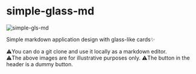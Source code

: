 # simple-glass-md

![simple-gls-md](https://github.com/maythedaddy/simple-glass-md/assets/35832485/4c2fd0bf-c4ea-46c5-80cb-19c60d068d75)

Simple markdown application design with glass-like cards✨<br>

⚠️You can do a git clone and use it locally as a markdown editor.<br>
⚠️The above images are for illustrative purposes only.
⚠️The button in the header is a dummy button.
